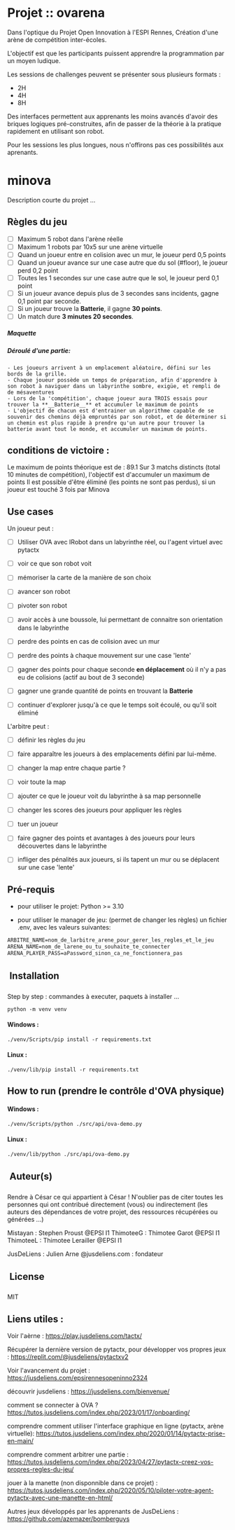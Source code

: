 # Projet :: ovarena

Dans l'optique du Projet Open Innovation à l'ESPI Rennes,
Création d'une arène de compétition inter-écoles.

L'objectif est que les participants puissent apprendre la programmation par un moyen ludique.

Les sessions de challenges peuvent se présenter sous plusieurs formats : 
- 2H
- 4H
- 8H

Des interfaces permettent aux apprenants les moins avancés d'avoir des briques logiques pré-construites, afin de passer de la théorie à la pratique rapidement en utilisant son robot.

Pour les sessions les plus longues, nous n'offirons pas ces possibilités aux aprenants.

# minova
Description courte du projet
...

## Règles du jeu 
- [ ] Maximum 5 robot dans l'arène réelle
- [ ] Maximum 1 robots par 10x5 sur une arène virtuelle
- [ ] Quand un joueur entre en colision avec un mur, le joueur perd 0,5 points
- [ ] Quand un joueur avance sur une case autre que du sol (#floor), le joueur perd 0,2 point
- [ ] Toutes les 1 secondes sur une case autre que le sol, le joueur perd 0,1 point
- [ ] Si un joueur avance depuis plus de 3 secondes sans incidents, gagne 0,1 point par seconde.
- [ ] Si un joueur trouve la **__Batterie__**, il gagne **30 points**.
- [ ] Un match dure __3 minutes 20 secondes__.

##### Maquette


##### Déroulé d'une partie:
	- Les joueurs arrivent à un emplacement aléatoire, défini sur les bords de la grille.
	- Chaque joueur possède un temps de préparation, afin d'apprendre à son robot à naviguer dans un labyrinthe sombre, exigüe, et rempli de de mésaventures
    - Lors de la 'compétition', chaque joueur aura TROIS essais pour trouver la **__Batterie__** et accumuler le maximum de points
    - L'objectif de chacun est d'entrainer un algorithme capable de se souvenir des chemins déjà empruntés par son robot, et de déterminer si un chemin est plus rapide à prendre qu'un autre pour trouver la batterie avant tout le monde, et accumuler un maximum de points.


## conditions de victoire :
   Le maximum de points théorique est de : 89.1
   Sur 3 matchs distincts (total 10 minutes de compétition), l'objectif est d'accumuler un maximum de points 
Il est possible d'être éliminé (les points ne sont pas perdus), si un joueur est touché 3 fois par Minova

## Use cases

Un joueur peut :
 - [ ] Utiliser OVA avec IRobot dans un labyrinthe réel, ou l'agent virtuel avec pytactx
 - [ ] voir ce que son robot voit
 - [ ] mémoriser la carte de la manière de son choix
 - [ ] avancer son robot
 - [ ] pivoter son robot
 - [ ] avoir accès à une boussole, lui permettant de connaitre son orientation dans le labyrinthe
 - [ ] perdre des points en cas de colision avec un mur
 - [ ] perdre des points à chaque mouvement sur une case 'lente'
 - [ ] gagner des points pour chaque seconde **en déplacement** où il n'y a pas eu de colisions (actif au bout de 3 seconde)
 - [ ] gagner une grande quantité de points en trouvant la **__Batterie__**
 - [ ] continuer d'explorer jusqu'à ce que le temps soit écoulé, ou qu'il soit éliminé 


L'arbitre peut :
- [ ] définir les règles du jeu
- [ ] faire apparaître les joueurs à des emplacements défini par lui-même.
- [ ] changer la map entre chaque partie ?
- [ ] voir toute la map
- [ ] ajouter ce que le joueur voit du labyrinthe à sa map personnelle
- [ ] changer les scores des joueurs pour appliquer les règles
- [ ] tuer un joueur
- [ ] faire gagner des points et avantages à des joueurs pour leurs découvertes dans le labyrinthe
- [ ] infliger des pénalités aux joueurs, si ils tapent un mur ou se déplacent sur une case 'lente'



## Pré-requis
- pour utiliser le projet:
Python >= 3.10


- pour utiliser le manager de jeu: (permet de changer les règles)
un fichier .env, avec les valeurs suivantes:

```txt
ARBITRE_NAME=nom_de_larbitre_arene_pour_gerer_les_regles_et_le_jeu
ARENA_NAME=nom_de_larene_ou_tu_souhaite_te_connecter
ARENA_PLAYER_PASS=aPassword_sinon_ca_ne_fonctionnera_pas
```


##  Installation 
Step by step : commandes à executer, paquets à installer ...

```shell
python -m venv venv
```
#### Windows :

```shell
./venv/Scripts/pip install -r requirements.txt
```
#### Linux :

```shell
./venv/lib/pip install -r requirements.txt
```

## How to run (prendre le contrôle d'OVA physique)

#### Windows :

```shell
./venv/Scripts/python ./src/api/ova-demo.py
```
#### Linux :

```shell
./venv/lib/python ./src/api/ova-demo.py
```

##  Auteur(s)
Rendre à César ce qui appartient à César !
N'oublier pas de citer toutes les personnes qui ont contribué directement (vous) ou indirectement (les auteurs des dépendances de votre projet, des ressources récupérées ou générées ...)

Mistayan : Stephen Proust @EPSI I1
ThimoteeG : Thimotee Garot @EPSI I1
ThimoteeL : Thimotee Lerailler @EPSI I1

JusDeLiens : Julien Arne @jusdeliens.com : fondateur

##  License
MIT 



## Liens utiles :

Voir l'aèrne : 
https://play.jusdeliens.com/tactx/

Récupérer la dernière version de pytactx, pour développer vos propres jeux :
https://replit.com/@jusdeliens/pytactxv2

Voir l'avancement du projet :
https://jusdeliens.com/epsirennesopeninno2324

découvrir jusdeliens :
https://jusdeliens.com/bienvenue/

comment se connecter à OVA ?
https://tutos.jusdeliens.com/index.php/2023/01/17/onboarding/

comprendre comment utiliser l'interface graphique en ligne (pytactx, arène virtuelle):
https://tutos.jusdeliens.com/index.php/2020/01/14/pytactx-prise-en-main/

comprendre comment arbitrer une partie : 
https://tutos.jusdeliens.com/index.php/2023/04/27/pytactx-creez-vos-propres-regles-du-jeu/

jouer à la manette (non disponnible dans ce projet) :
https://tutos.jusdeliens.com/index.php/2020/05/10/piloter-votre-agent-pytactx-avec-une-manette-en-html/

Autres jeux développés par les apprenants de JusDeLiens : 
https://github.com/azemazer/bomberguys